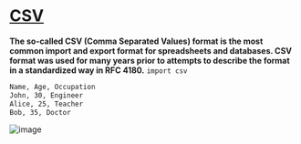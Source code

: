 # [CSV](https://docs.python.org/3/library/csv.html)
**The so-called CSV (Comma Separated Values) format is the most common import and export format for spreadsheets and databases. CSV format was used for many years prior to attempts to describe the format in a standardized way in RFC 4180.**
``
import csv
``
```bash
Name, Age, Occupation
John, 30, Engineer
Alice, 25, Teacher
Bob, 35, Doctor
```
![image](https://github.com/ThisIs-Developer/Python/assets/109382325/2cf27256-61f7-470f-a012-57b7a7b48367)
